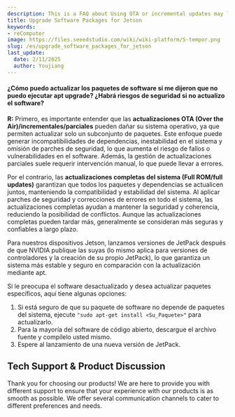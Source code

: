 ```yaml
---
description: This is a FAQ about Using OTA or incremental updates may lead to system instability and security risks, so it is recommended to perform full ROM updates to maintain system security and stability, avoiding partial updates.
title: Upgrade Software Packages for Jetson
keywords:
- reComputer
image: https://files.seeedstudio.com/wiki/wiki-platform/S-tempor.png
slug: /es/upgrade_software_packages_for_jetson
last_update:
  date: 2/11/2025
  author: Youjiang
---
```


#### ¿Cómo puedo actualizar los paquetes de software si me dijeron que no puedo ejecutar apt upgrade? ¿Habrá riesgos de seguridad si no actualizo el software?  

**R:** Primero, es importante entender que las **actualizaciones OTA (Over the Air)/incrementales/parciales** pueden dañar su sistema operativo, ya que permiten actualizar solo un subconjunto de paquetes. Este enfoque puede generar incompatibilidades de dependencias, inestabilidad en el sistema y omisión de parches de seguridad, lo que aumenta el riesgo de fallos o vulnerabilidades en el software. Además, la gestión de actualizaciones parciales suele requerir intervención manual, lo que puede llevar a errores.  

Por el contrario, las **actualizaciones completas del sistema (Full ROM/full updates)** garantizan que todos los paquetes y dependencias se actualicen juntos, manteniendo la compatibilidad y estabilidad del sistema. Al aplicar parches de seguridad y correcciones de errores en todo el sistema, las actualizaciones completas ayudan a mantener la seguridad y coherencia, reduciendo la posibilidad de conflictos. Aunque las actualizaciones completas pueden tardar más, generalmente se consideran más seguras y confiables a largo plazo.  

Para nuestros dispositivos Jetson, lanzamos versiones de JetPack después de que NVIDIA publique las suyas (lo mismo aplica para versiones de controladores y la creación de su propio JetPack), lo que garantiza un sistema más estable y seguro en comparación con la actualización mediante apt.  

Si le preocupa el software desactualizado y desea actualizar paquetes específicos, aquí tiene algunas opciones:  

1. Si está seguro de que su paquete de software no depende de paquetes del sistema, ejecute `"sudo apt-get install <Su_Paquete>"` para actualizarlo.  
2. Para la mayoría del software de código abierto, descargue el archivo fuente y compílelo usted mismo.  
3. Espere al lanzamiento de una nueva versión de JetPack.


## Tech Support & Product Discussion

Thank you for choosing our products! We are here to provide you with different support to ensure that your experience with our products is as smooth as possible. We offer several communication channels to cater to different preferences and needs.

<div class="button_tech_support_container">
<a href="https://forum.seeedstudio.com/" class="button_forum"></a> 
<a href="https://www.seeedstudio.com/contacts" class="button_email"></a>
</div>

<div class="button_tech_support_container">
<a href="https://discord.gg/eWkprNDMU7" class="button_discord"></a> 
<a href="https://github.com/Seeed-Studio/wiki-documents/discussions/69" class="button_discussion"></a>
</div>


